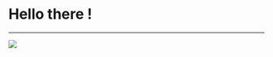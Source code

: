 <h1>Hello there !</h1>

<hr>
<img src="https://github-readme-stats.vercel.app/api?username=z3r0n3t&show_icons=true&title_color=ffffff&icon_color=bb2acf&text_color=daf7dc&bg_color=191919">

